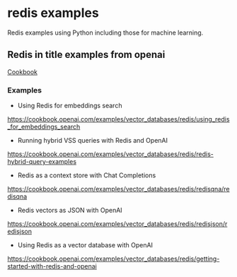 # redis examples

Redis examples using Python including those for machine learning.

## Redis in title examples from openai

[Cookbook][100]

[100]: https://cookbook.openai.com/

### Examples

* Using Redis for embeddings search

https://cookbook.openai.com/examples/vector_databases/redis/using_redis_for_embeddings_search

* Running hybrid VSS queries with Redis and OpenAI

https://cookbook.openai.com/examples/vector_databases/redis/redis-hybrid-query-examples

* Redis as a context store with Chat Completions

https://cookbook.openai.com/examples/vector_databases/redis/redisqna/redisqna

* Redis vectors as JSON with OpenAI

https://cookbook.openai.com/examples/vector_databases/redis/redisjson/redisjson

* Using Redis as a vector database with OpenAI

https://cookbook.openai.com/examples/vector_databases/redis/getting-started-with-redis-and-openai

